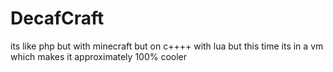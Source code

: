 # DecafCraft

its like php but with minecraft but on c++++ with lua but this time its in a vm which makes it approximately 100% cooler
